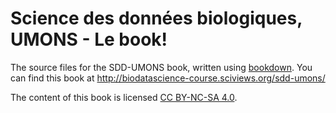 # Science des données biologiques, UMONS - Le book!

The source files for the SDD-UMONS book, written using [bookdown](https://bookdown.org/home/about.html). You can find this book at http://biodatascience-course.sciviews.org/sdd-umons/

The content of this book is licensed 
[CC BY-NC-SA 4.0](https://creativecommons.org/licenses/by-nc-sa/4.0/deed.fr).
